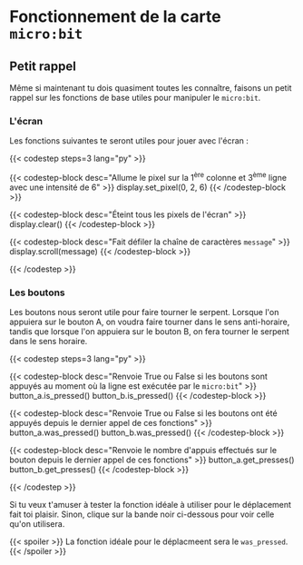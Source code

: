 # Fonctionnement de la carte `micro:bit`

## Petit rappel

Même si maintenant tu dois quasiment toutes les connaître, faisons un petit rappel sur les fonctions de base utiles pour manipuler le `micro:bit`.

### L'écran

Les fonctions suivantes te seront utiles pour jouer avec l'écran :


{{< codestep steps=3 lang="py" >}}

{{< codestep-block desc="Allume le pixel sur la 1<sup>ère</sup> colonne et 3<sup>ème</sup> ligne avec une intensité de 6" >}}
display.set_pixel(0, 2, 6)
{{< /codestep-block >}}


{{< codestep-block desc="Éteint tous les pixels de l'écran" >}}
display.clear()
{{< /codestep-block >}}


{{< codestep-block desc="Fait défiler la chaîne de caractères `message`" >}}
display.scroll(message)
{{< /codestep-block >}}

{{< /codestep >}}

### Les boutons

Les boutons nous seront utile pour faire tourner le serpent. Lorsque l'on appuiera sur le bouton A, on voudra faire tourner dans le sens anti-horaire, tandis que lorsque l'on appuiera sur le bouton B, on fera tourner le serpent dans le sens horaire.

{{< codestep steps=3 lang="py" >}}

{{< codestep-block desc="Renvoie True ou False si les boutons sont appuyés au moment où la ligne est exécutée par le `micro:bit`" >}}
button_a.is_pressed()
button_b.is_pressed()
{{< /codestep-block >}}


{{< codestep-block desc="Renvoie True ou False si les boutons ont été appuyés depuis le dernier appel de ces fonctions" >}}
button_a.was_pressed()
button_b.was_pressed()
{{< /codestep-block >}}


{{< codestep-block desc="Renvoie le nombre d'appuis effectués sur le bouton depuis le dernier appel de ces fonctions" >}}
button_a.get_presses()
button_b.get_presses()
{{< /codestep-block >}}

{{< /codestep >}}

Si tu veux t'amuser à tester la fonction idéale à utiliser pour le déplacement fait toi plaisir. Sinon, clique sur la bande noir ci-dessous pour voir celle qu'on utilisera.

{{< spoiler >}} La fonction idéale pour le déplacmeent sera le `was_pressed`. {{< /spoiler >}}